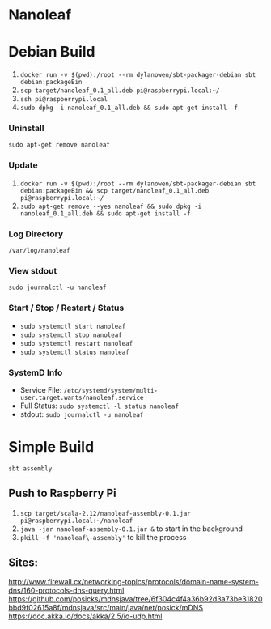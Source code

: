 # Nanoleaf

# Debian Build
1. `docker run -v $(pwd):/root --rm dylanowen/sbt-packager-debian sbt debian:packageBin`
2. `scp target/nanoleaf_0.1_all.deb pi@raspberrypi.local:~/`
3. `ssh pi@raspberrypi.local`
4. `sudo dpkg -i nanoleaf_0.1_all.deb && sudo apt-get install -f`

### Uninstall
`sudo apt-get remove nanoleaf`

### Update
1. `docker run -v $(pwd):/root --rm dylanowen/sbt-packager-debian sbt debian:packageBin && scp target/nanoleaf_0.1_all.deb pi@raspberrypi.local:~/`
2. `sudo apt-get remove --yes nanoleaf && sudo dpkg -i nanoleaf_0.1_all.deb && sudo apt-get install -f`

### Log Directory
`/var/log/nanoleaf`

### View stdout
`sudo journalctl -u nanoleaf`

### Start / Stop / Restart / Status
* `sudo systemctl start nanoleaf`
* `sudo systemctl stop nanoleaf`
* `sudo systemctl restart nanoleaf`
* `sudo systemctl status nanoleaf`

### SystemD Info
* Service File: `/etc/systemd/system/multi-user.target.wants/nanoleaf.service`
* Full Status: `sudo systemctl -l status nanoleaf`
* stdout: `sudo journalctl -u nanoleaf`

# Simple Build
`sbt assembly`

## Push to Raspberry Pi
1. `scp target/scala-2.12/nanoleaf-assembly-0.1.jar pi@raspberrypi.local:~/nanoleaf`
2. `java -jar nanoleaf-assembly-0.1.jar &` to start in the background
3. `pkill -f 'nanoleaf\-assembly'` to kill the process

## Sites:
http://www.firewall.cx/networking-topics/protocols/domain-name-system-dns/160-protocols-dns-query.html
https://github.com/posicks/mdnsjava/tree/6f304c4f4a36b92d3a73be31820bbd9f02615a8f/mdnsjava/src/main/java/net/posick/mDNS
https://doc.akka.io/docs/akka/2.5/io-udp.html